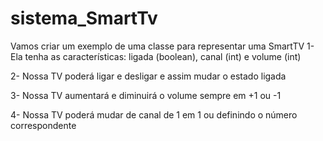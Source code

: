 # sistema_SmartTv
Vamos criar um exemplo de uma classe para representar uma SmartTV 
1- Ela tenha as características: ligada (boolean), canal (int) e volume (int)

2- Nossa TV poderá ligar e desligar e assim mudar o estado ligada

3- Nossa TV aumentará e diminuirá o volume sempre em +1 ou -1

4- Nossa TV poderá mudar de canal de 1 em 1 ou definindo o número correspondente
